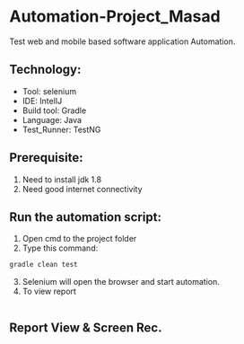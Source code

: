 # Automation-Project_Masad

Test web and mobile based software application Automation.

## Technology:
- Tool: selenium
- IDE: IntelIJ
- Build tool: Gradle
- Language: Java
- Test_Runner: TestNG

## Prerequisite:
1. Need to install jdk 1.8
2. Need good internet connectivity

## Run the automation script:
1. Open cmd to the project folder
2. Type this command:

```sh
gradle clean test
```
3. Selenium will open the browser and start automation.
4. To view report
```sh
```
## Report View & Screen Rec.
